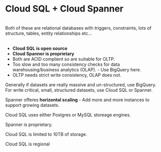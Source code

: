 # Cloud SQL + Cloud Spanner


<br>
Both of these are relational databases with triggers, constraints, lots of structure, tables, entity relationships etc...
<br>
<br>

- **Cloud SQL is open source**
- **Cloud Spanner is proprietary**
- Both are ACID complient so are suitable for OLTP.
- Too slow and too many consistency checks for data warehousing/business analytics (OLAP). - Use BigQuery here.
- OLTP needs strict write consistency, OLAP does not.

Generally if datasets are really massive and un-structured, use BigQuery. For write critical, small, structured datasets, use Cloud SQL or Spanner.

Spanner offeres **horizontal scaling** - Add more and more instances to support growing datasets. 

Cloud SQL uses either Postgres or MySQL storeage engines.

Spanner is proprietary.

Cloud SQL is limited to 10TB of storage.

Cloud SQL is regional